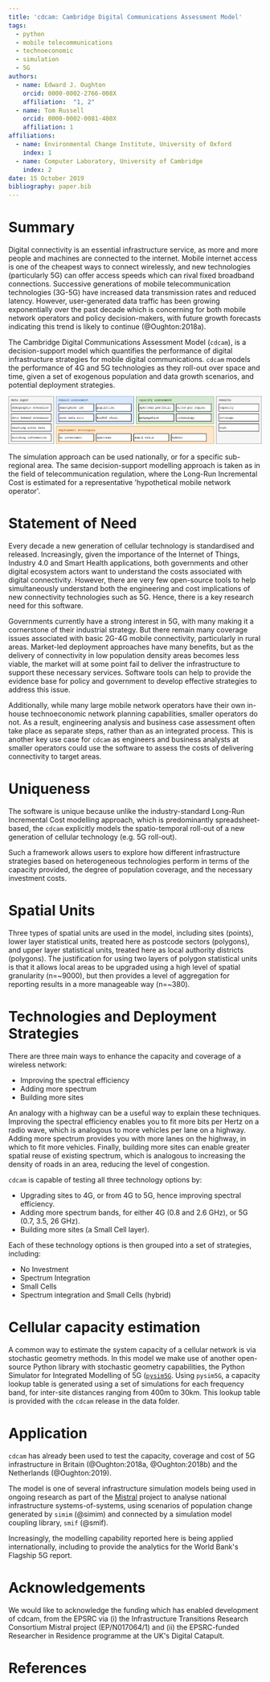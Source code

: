 ```yaml
---
title: 'cdcam: Cambridge Digital Communications Assessment Model'
tags:
  - python
  - mobile telecommunications
  - technoeconomic
  - simulation
  - 5G
authors:
  - name: Edward J. Oughton
    orcid: 0000-0002-2766-008X
    affiliation:  "1, 2"
  - name: Tom Russell
    orcid: 0000-0002-0081-400X
    affiliation: 1
affiliations:
  - name: Environmental Change Institute, University of Oxford
    index: 1
  - name: Computer Laboratory, University of Cambridge
    index: 2
date: 15 October 2019
bibliography: paper.bib
---
```


# Summary

Digital connectivity is an essential infrastructure service, as more and more people and 
machines are connected to the internet. Mobile internet access is one of the cheapest ways 
to connect wirelessly, and  new technologies (particularly 5G) can offer access speeds which 
can rival fixed broadband connections. Successive generations of mobile telecommunication 
technologies (3G-5G) have increased data transmission rates and reduced latency. However, 
user-generated data traffic has been growing exponentially over the past decade which is 
concerning for both mobile network operators and policy decision-makers, with future 
growth forecasts indicating this trend is likely to continue (@Oughton:2018a).

The Cambridge Digital Communications Assessment Model (`cdcam`), is a decision-support model
which quantifies the performance of digital infrastructure strategies for mobile digital
communications. `cdcam` models the performance of 4G and 5G technologies as they roll-out over
space and time, given a set of exogenous population and data growth scenarios, and potential
deployment strategies.

![Framework for capacity/demand/strategy assessment](cdcam-framework.png)

The simulation approach can be used nationally, or for a specific sub-regional area. The same
decision-support modelling approach is taken as in the field of telecommunication regulation,
where the Long-Run Incremental Cost is estimated for a representative 'hypothetical mobile
network operator'.


# Statement of Need

Every decade a new generation of cellular technology is standardised and released.
Increasingly, given the importance of the Internet of Things, Industry 4.0 and Smart Health
applications, both governments and other digital ecosystem actors want to understand the costs
associated with digital connectivity. However, there are very few open-source tools to help
simultaneously understand both the engineering and cost implications of new connectivity
technologies such as 5G. Hence, there is a key research need for this software.

Governments currently have a strong interest in 5G, with many making it a cornerstone of their
industrial strategy. But there remain many coverage issues associated with basic 2G-4G mobile 
connectivity, particularly in rural areas. Market-led deployment approaches have many benefits, 
but as the delivery of connectivity in low population density areas becomes less viable, 
the market will at some point fail to deliver the infrastructure to support these necessary 
services. Software tools can help to provide the evidence base for policy and government to 
develop effective strategies to address this issue.

Additionally, while many large mobile network operators have their own in-house technoeconomic
network planning capabilities, smaller operators do not. As a result, engineering analysis and
business case assessment often take place as separate steps, rather than as an integrated
process. This is another key use case for `cdcam` as engineers and business analysts at smaller
operators could use the software to assess the costs of delivering connectivity to target
areas.


# Uniqueness

The software is unique because unlike the industry-standard Long-Run Incremental Cost modelling
approach, which is predominantly spreadsheet-based, the `cdcam` explicitly models the
spatio-temporal roll-out of a new generation of cellular technology (e.g. 5G roll-out).

Such a framework allows users to explore how different infrastructure strategies based on
heterogeneous technologies perform in terms of the capacity provided, the degree of population
coverage, and the necessary investment costs.


# Spatial Units

Three types of spatial units are used in the model, including sites (points), lower layer
statistical units, treated here as postcode sectors (polygons), and upper layer statistical
units, treated here as local authority districts (polygons). The justification for using two
layers of polygon statistical units is that it allows local areas to be upgraded using a high
level of spatial granularity (n=~9000), but then provides a level of aggregation for reporting
results in a more manageable way (n=~380).


# Technologies and Deployment Strategies

There are three main ways to enhance the capacity and coverage of a wireless network:

- Improving the spectral efficiency
- Adding more spectrum
- Building more sites

An analogy with a highway can be a useful way to explain these techniques. Improving the
spectral efficiency enables you to fit more bits per Hertz on a radio wave, which is analogous
to more vehicles per lane on a highway. Adding more spectrum provides you with more lanes on
the highway, in which to fit more vehicles. Finally, building more sites can enable greater
spatial reuse of existing spectrum, which is analogous to increasing the density of roads in an
area, reducing the level of congestion.

`cdcam` is capable of testing all three technology options by:

- Upgrading sites to 4G, or from 4G to 5G, hence improving spectral efficiency.
- Adding more spectrum bands, for either 4G (0.8 and 2.6 GHz), or 5G (0.7, 3.5, 26 GHz).
- Building more sites (a Small Cell layer).

Each of these technology options is then grouped into a set of strategies, including:

- No Investment
- Spectrum Integration
- Small Cells
- Spectrum integration and Small Cells (hybrid)


# Cellular capacity estimation

A common way to estimate the system capacity of a cellular network is via stochastic geometry
methods. In this model we make use of another open-source Python library with stochastic
geometry capabilities, the Python Simulator for Integrated Modelling of 5G
([`pysim5G`](https://github.com/edwardoughton/pysim5g). Using `pysim5G`, a capacity lookup
table is generated using a set of simulations for each frequency band, for inter-site distances
ranging from 400m to 30km. This lookup table is provided with the `cdcam` release in the data
folder.


# Application

`cdcam` has already been used to test the capacity, coverage and cost of 5G infrastructure in
Britain (@Oughton:2018a, @Oughton:2018b) and the Netherlands (@Oughton:2019).

The model is one of several infrastructure simulation models being used in ongoing research as
part of the [Mistral](https://www.itrc.org.uk/) project to analyse national infrastructure
systems-of-systems, using scenarios of population change generated by `simim` (@simim) and
connected by a simulation model coupling library, `smif` (@smif).

Increasingly, the modelling capability reported here is being applied internationally, 
including to provide the analytics for the World Bank's Flagship 5G report.


# Acknowledgements

We would like to acknowledge the funding which has enabled development of cdcam, from the EPSRC
via (i) the Infrastructure Transitions Research Consortium Mistral project (EP/N017064/1) and
(ii) the EPSRC-funded Researcher in Residence programme at the UK's Digital Catapult.


# References
